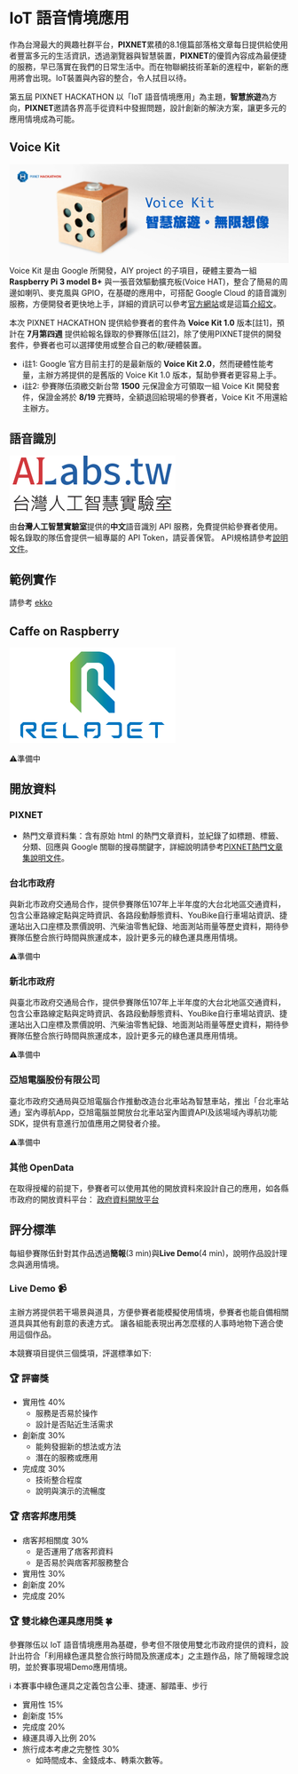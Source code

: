 # IoT 語音情境應用

作為台灣最大的興趣社群平台，**PIXNET**累積的8.1億篇部落格文章每日提供給使用者豐富多元的生活資訊，透過瀏覽器與智慧裝置，**PIXNET**的優質內容成為最便捷的服務，早已落實在我們的日常生活中。而在物聯網技術革新的進程中，嶄新的應用將會出現。IoT裝置與內容的整合，令人拭目以待。

第五屆 PIXNET HACKATHON 以「IoT 語音情境應用」為主題，**智慧旅遊**為方向，**PIXNET**邀請各界高手從資料中發掘問題，設計創新的解決方案，讓更多元的應用情境成為可能。

## Voice Kit
![](static/voicekit.jpg)
Voice Kit 是由 Google 所開發，AIY project 的子項目，硬體主要為一組 **Raspberry Pi 3 model B+** 與一張音效驅動擴充板(Voice HAT)，整合了簡易的周邊如喇叭、麥克風與 GPIO，在基礎的應用中，可搭配 Google Cloud 的語音識別服務，方便開發者更快地上手，詳細的資訊可以參考[官方網站](https://aiyprojects.withgoogle.com/voice-v1/)或是這篇[介紹文](https://makerpro.cc/2018/05/google-aiy-for-maker/)。

本次 PIXNET HACKATHON 提供給參賽者的套件為 **Voice Kit 1.0** 版本[註1]，預計在 **7月第四週** 提供給報名錄取的參賽隊伍[註2]，除了使用PIXNET提供的開發套件，參賽者也可以選擇使用或整合自己的軟/硬體裝置。

* ℹ️註1: Google 官方目前主打的是最新版的 **Voice Kit 2.0**，然而硬體性能考量，主辦方將提供的是舊版的 Voice Kit 1.0 版本，幫助參賽者更容易上手。
* ️ℹ️註2: 參賽隊伍須繳交新台幣 **1500** 元保證金方可領取一組 Voice Kit 開發套件，保證金將於 **8/19** 完賽時，全額退回給現場的參賽者，Voice Kit 不用還給主辦方。

## 語音識別
![](./static/ailabstw.png)

由**台灣人工智慧實驗室**提供的**中文**語音識別 API 服務，免費提供給參賽者使用。
報名錄取的隊伍會提供一組專屬的 API Token，請妥善保管。
API規格請參考[說明文件](../opendata/ailabstw.md)。


## 範例實作
請參考 [ekko](../demos/ekko/)


## Caffe on Raspberry
![](./static/relajet.png)

⚠️準備中

## 開放資料

### PIXNET
* 熱門文章資料集：含有原始 html 的熱門文章資料，並紀錄了如標題、標籤、分類、回應與 Google 關聯的搜尋關鍵字，詳細說明請參考[PIXNET熱門文章集說明文件](../opendata/pixnet.md)。

### 台北市政府
與新北市政府交通局合作，提供參賽隊伍107年上半年度的大台北地區交通資料，包含公車路線定點與定時資訊、各路段動靜態資料、YouBike自行車場站資訊、捷運站出入口座標及票價說明、汽柴油零售紀錄、地面測站雨量等歷史資料，期待參賽隊伍整合旅行時間與旅運成本，設計更多元的綠色運具應用情境。

⚠️準備中

### 新北市政府
與臺北市政府交通局合作，提供參賽隊伍107年上半年度的大台北地區交通資料，包含公車路線定點與定時資訊、各路段動靜態資料、YouBike自行車場站資訊、捷運站出入口座標及票價說明、汽柴油零售紀錄、地面測站雨量等歷史資料，期待參賽隊伍整合旅行時間與旅運成本，設計更多元的綠色運具應用情境。

⚠️準備中

### 亞旭電腦股份有限公司
臺北市政府交通局與亞旭電腦合作推動改造台北車站為智慧車站，推出「台北車站通」室內導航App，亞旭電腦並開放台北車站室內圖資API及該場域內導航功能SDK，提供有意進行加值應用之開發者介接。

⚠️準備中


### 其他 OpenData
在取得授權的前提下，參賽者可以使用其他的開放資料來設計自己的應用，如各縣市政府的開放資料平台：
[政府資料開放平台](https://data.gov.tw/)

## 評分標準

每組參賽隊伍針對其作品透過**簡報**(3 min)與**Live Demo**(4 min)，說明作品設計理念與適用情境。

### Live Demo 📹

主辦方將提供若干場景與道具，方便參賽者能模擬使用情境，參賽者也能自備相關道具與其他有創意的表達方式。
讓各組能表現出再怎麼樣的人事時地物下適合使用這個作品。

本競賽項目提供三個獎項，評選標準如下:

### 🏆 評審獎

* 實用性 40%
	* 服務是否易於操作
	* 設計是否貼近生活需求
* 創新度 30%
	* 能夠發掘新的想法或方法
	* 潛在的服務或應用
* 完成度 30%
	* 技術整合程度
	* 說明與演示的流暢度

### 🏆 痞客邦應用獎
* 痞客邦相關度 30%
	* 是否運用了痞客邦資料
	* 是否易於與痞客邦服務整合
* 實用性 30%
* 創新度 20%
* 完成度 20%


### 🏆 雙北綠色運具應用獎 🍀
參賽隊伍以 IoT 語音情境應用為基礎，參考但不限使用雙北市政府提供的資料，設計出符合「利用綠色運具整合旅行時間及旅運成本」之主題作品，除了簡報理念說明，並於賽事現場Demo應用情境。

ℹ️ 本賽事中綠色運具之定義包含公車、捷運、腳踏車、步行

* 實用性 15%
* 創新度 15%
* 完成度 20%
* 綠運具導入比例 20%
* 旅行成本考慮之完整性 30%
	* 如時間成本、金錢成本、轉乘次數等。

